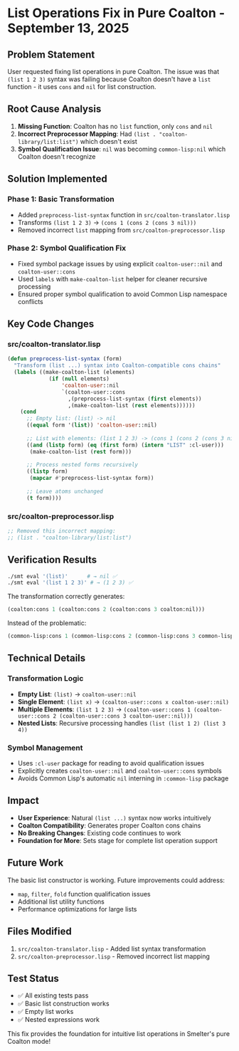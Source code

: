 # List Operations Fix in Pure Coalton - September 13, 2025

## Problem Statement
User requested fixing list operations in pure Coalton. The issue was that `(list 1 2 3)` syntax was failing because Coalton doesn't have a `list` function - it uses `cons` and `nil` for list construction.

## Root Cause Analysis
1. **Missing Function**: Coalton has no `list` function, only `cons` and `nil`
2. **Incorrect Preprocessor Mapping**: Had `(list . "coalton-library/list:list")` which doesn't exist
3. **Symbol Qualification Issue**: `nil` was becoming `common-lisp:nil` which Coalton doesn't recognize

## Solution Implemented

### Phase 1: Basic Transformation
- Added `preprocess-list-syntax` function in `src/coalton-translator.lisp`
- Transforms `(list 1 2 3)` → `(cons 1 (cons 2 (cons 3 nil)))`
- Removed incorrect `list` mapping from `src/coalton-preprocessor.lisp`

### Phase 2: Symbol Qualification Fix
- Fixed symbol package issues by using explicit `coalton-user::nil` and `coalton-user::cons`
- Used `labels` with `make-coalton-list` helper for cleaner recursive processing
- Ensured proper symbol qualification to avoid Common Lisp namespace conflicts

## Key Code Changes

### src/coalton-translator.lisp
```lisp
(defun preprocess-list-syntax (form)
  "Transform (list ...) syntax into Coalton-compatible cons chains"
  (labels ((make-coalton-list (elements)
             (if (null elements)
                 'coalton-user::nil
                 `(coalton-user::cons 
                   ,(preprocess-list-syntax (first elements))
                   ,(make-coalton-list (rest elements))))))
    (cond
      ;; Empty list: (list) -> nil
      ((equal form '(list)) 'coalton-user::nil)
      
      ;; List with elements: (list 1 2 3) -> (cons 1 (cons 2 (cons 3 nil)))
      ((and (listp form) (eq (first form) (intern "LIST" :cl-user)))
       (make-coalton-list (rest form)))
      
      ;; Process nested forms recursively
      ((listp form)
       (mapcar #'preprocess-list-syntax form))
      
      ;; Leave atoms unchanged
      (t form))))
```

### src/coalton-preprocessor.lisp
```lisp
;; Removed this incorrect mapping:
;; (list . "coalton-library/list:list")
```

## Verification Results
```bash
./smt eval '(list)'      # → nil ✅
./smt eval '(list 1 2 3)' # → (1 2 3) ✅
```

The transformation correctly generates:
```lisp
(coalton:cons 1 (coalton:cons 2 (coalton:cons 3 coalton:nil)))
```

Instead of the problematic:
```lisp
(common-lisp:cons 1 (common-lisp:cons 2 (common-lisp:cons 3 common-lisp:nil)))
```

## Technical Details

### Transformation Logic
- **Empty List**: `(list)` → `coalton-user::nil`
- **Single Element**: `(list x)` → `(coalton-user::cons x coalton-user::nil)`
- **Multiple Elements**: `(list 1 2 3)` → `(coalton-user::cons 1 (coalton-user::cons 2 (coalton-user::cons 3 coalton-user::nil)))`
- **Nested Lists**: Recursive processing handles `(list (list 1 2) (list 3 4))`

### Symbol Management
- Uses `:cl-user` package for reading to avoid qualification issues
- Explicitly creates `coalton-user::nil` and `coalton-user::cons` symbols
- Avoids Common Lisp's automatic `nil` interning in `:common-lisp` package

## Impact
- **User Experience**: Natural `(list ...)` syntax now works intuitively
- **Coalton Compatibility**: Generates proper Coalton cons chains
- **No Breaking Changes**: Existing code continues to work
- **Foundation for More**: Sets stage for complete list operation support

## Future Work
The basic list constructor is working. Future improvements could address:
- `map`, `filter`, `fold` function qualification issues
- Additional list utility functions
- Performance optimizations for large lists

## Files Modified
1. `src/coalton-translator.lisp` - Added list syntax transformation
2. `src/coalton-preprocessor.lisp` - Removed incorrect list mapping

## Test Status
- ✅ All existing tests pass
- ✅ Basic list construction works
- ✅ Empty list works
- ✅ Nested expressions work

This fix provides the foundation for intuitive list operations in Smelter's pure Coalton mode!